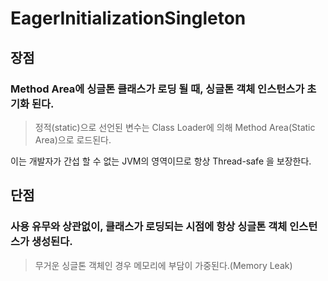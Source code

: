 # EagerInitializationSingleton


## **장점** 
### **Method Area에 싱글톤 클래스가 로딩 될 때, 싱글톤 객체 인스턴스가 초기화 된다.**
> 정적(static)으로 선언된 변수는 Class Loader에 의해 Method Area(Static Area)으로 로드된다.
           
이는 개발자가 간섭 할 수 없는 JVM의 영역이므로 항상 Thread-safe 을 보장한다.
           
## **단점**
### **사용 유무와 상관없이, 클래스가 로딩되는 시점에 항상 싱글톤 객체 인스턴스가 생성된다.**
> 무거운 싱글톤 객체인 경우 메모리에 부담이 가중된다.(Memory Leak)